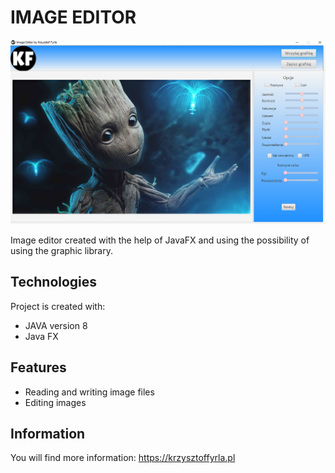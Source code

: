 # IMAGE EDITOR
![Login panel](./src/main/resources/image/window.png)


Image editor created with the help of JavaFX and using the possibility of using the graphic library.

## Technologies
Project is created with:
* JAVA version 8
* Java FX

## Features
* Reading and writing image files
* Editing images 

## Information
You will find more information:
https://krzysztoffyrla.pl

